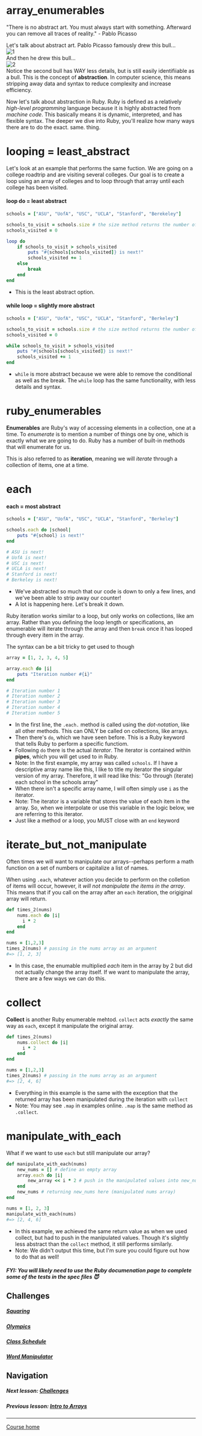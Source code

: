 # array_enumerables
"There is no abstract art. You must always start with something. Afterward you can remove all traces of reality."  - Pablo Picasso  

Let's talk about abstract art. Pablo Picasso famously drew this bull...  
![1](http://i.imgur.com/hw8DBcY.jpg?1)  
And then he drew this bull...  
![2](http://i.imgur.com/S1SdvQC.jpg?1)   
Notice the second bull has WAY less details, but is still easily identifiiable as a bull. This is the concept of **abstraction**. In computer science, this means stripping away data and syntax to reduce complexity and increase efficiency. 

Now let's talk about abstraction in Ruby. Ruby is defined as a relatively *high-level programming* language because it is highly abstracted from *machine code*. This basically means it is dynamic, interpreted, and has flexible syntax. The deeper we dive into Ruby, you'll realize how many ways there are to do the exact. same. thing.  

# looping = least_abstract
Let's look at an example that performs the same fuction. We are going on a college roadtrip and are visiting several colleges. Our goal is to create a loop using an array of colleges and to loop through that array until each college has been visited.  

#### loop do = least abstract
```ruby
schools = ["ASU", "UofA", "USC", "UCLA", "Stanford", "Berekeley"]

schools_to_visit = schools.size # the size method returns the number of items in the array
schools_visited = 0

loop do
    if schools_to_visit > schools_visited
        puts "#{schools[schools_visited]} is next!"
        schools_visited += 1
    else
        break
    end
end
```
- This is the least abstract option. 

#### while loop = slightly more abstract
```ruby
schools = ["ASU", "UofA", "USC", "UCLA", "Stanford", "Berkeley"]

schools_to_visit = schools.size # the size method returns the number of items in the array
schools_visited = 0

while schools_to_visit > schools_visited
    puts "#{schools[schools_visited]} is next!"
    schools_visited += 1
end
```
- `while` is more abstract because we were able to remove the conditional as well as the break. The `while` loop has the same functionality, with less details and syntax.

# ruby_enumerables
**Enumerables** are Ruby's way of accessing elements in a collection, one at a time. To *enumerate* is to mention a number of things one by one, which is exactly what we are going to do. Ruby has a number of built-in methods that will enumerate for us.  

This is also referred to as **iteration**, meaning we will *iterate* through a collection of items, one at a time.

# each
#### each = most abstract  
```ruby
schools = ["ASU", "UofA", "USC", "UCLA", "Stanford", "Berkeley"]

schools.each do |school|
    puts "#{school} is next!"
end

# ASU is next!
# UofA is next!
# USC is next!
# UCLA is next!
# Stanford is next!
# Berkeley is next!
```
- We've abstracted so much that our code is down to only a few lines, and we've been able to strip away our counter!
- A lot is happening here. Let's break it down.

Ruby iteration works similar to a loop, but only works on collections, like am array. Rather than you defining the loop length or specifications, an enumerable will iterate through the array and then `break` once it has looped through every item in the array.  

The syntax can be a bit tricky to get used to though
```ruby
array = [1, 2, 3, 4, 5]

array.each do |i|
    puts "Iteration number #{i}"
end

# Iteration number 1
# Iteration number 2
# Iteration number 3
# Iteration number 4
# Iteration number 5
```
- In the first line, the `.each.` method is called using the *dot-notation*, like all other methods. This can ONLY be called on collections, like arrays.
- Then there's `do`, which we have seen before. This is a Ruby keyword that tells Ruby to perform a specific functiom. 
- Following `do` there is the actual *iterator*. The iterator is contained within **pipes**, which you will get used to in Ruby. 
- Note: In the first example, my array was called `schools`. If I have a descriptive array name like this, I like to title my iterator the singular version of my array. Therefore, it will read like this: "Go through (iterate) each school in the schools array"  
- When there isn't a specific array name, I will often simply use `i` as the iterator. 
- Note: The iterator is a variable that stores the value of each item in the array. So, when we interpolate or use this variable in the logic below, we are referring to this iterator.
- Just like a method or a loop, you MUST close with an `end` keyword

# iterate_but_not_manipulate
Often times we will want to manipulate our arrays--perhaps perform a math function on a set of numbers or capitalize a list of names.  

When using `.each`, whatever action you decide to perform on the colletion of items will occur, however, it *will not manipulate the items in the array*. This means that if you call on the array after an `each` iteration, the origiginal array will return. 
```ruby
def times_2(nums)
    nums.each do |i|
      i * 2
    end
end

nums = [1,2,3]
times_2(nums) # passing in the nums array as an argument
#=> [1, 2, 3]
```
- In this case, the enumable multiplied *each* item in the array by 2 but did not actually change the array itself. If we want to manipulate the array, there are a few ways we can do this.

# collect
**Collect** is another Ruby enumerable mehtod. `collect` acts *exactly* the same way as `each`, except it manipulate the original array.
```ruby
def times_2(nums)
    nums.collect do |i|
      i * 2
    end
end

nums = [1,2,3]
times_2(nums) # passing in the nums array as an argument
#=> [2, 4, 6]
```
- Everything in this example is the same with the exception that the returned array has been manipulated during the iteration with `collect`  
- Note: You may see `.map` in examples online. `.map` is the same method as `.collect`. 

# manipulate_with_each
What if we want to use `each` but still manipulate our array? 
```ruby
def manipulate_with_each(nums)
    new_nums = [] # define an empty array
    array.each do |i|
        new_array << i * 2 # push in the manipulated values into new_nums array
    end
    new_nums # returning new_nums here (manipulated nums array)
end

nums = [1, 2, 3]
manipulate_with_each(nums)
#=> [2, 4, 6]
```
- In this example, we achieved the same return value as when we used collect, but had to push in the manipulated values. Though it's slightly less abstract than the `collect` method, it still performs similarly. 
- Note: We didn't output this time, but I'm sure you could figure out how to do that as well!


##### FYI: You will likely need to use the Ruby documenation page to complete some of the tests in the spec files :smiling_imp:

## Challenges
##### [Squaring](https://github.com/Coderdotnew/intro_web_apps_acp/tree/master/05_class/02_array_enumerables/code/01_squaring_for_days)
##### [Olympics](https://github.com/Coderdotnew/intro_web_apps_acp/tree/master/05_class/02_array_enumerables/code/02_olympics)
##### [Class Schedule](https://github.com/Coderdotnew/intro_web_apps_acp/tree/master/05_class/02_array_enumerables/code/03_class_schedule)
##### [Word Manipulator](https://github.com/Coderdotnew/intro_web_apps_acp/tree/master/05_class/02_array_enumerables/code/04_word_manipulator)  

## Navigation  
##### Next lesson: [Challenges](https://github.com/Coderdotnew/intro_web_apps_acp/tree/master/05_class/03_challenges)    
##### Previous lesson: [Intro to Arrays](https://github.com/Coderdotnew/intro_web_apps_acp/tree/master/05_class/01_intro_to_arrays)    
---  
[Course home](https://github.com/Coderdotnew/intro_web_apps_acp)   
